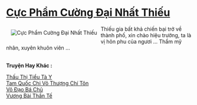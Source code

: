 <a href="https://truyenwiki.net/cuc-pham-cuong-dai-nhat-thieu.37096/" title="Cực Phẩm Cường Đại Nhất Thiếu"><h1>Cực Phẩm Cường Đại Nhất Thiếu</h1></a><div style="display:table"><img align="right" style="float: left; padding: 10px;" src="https://truyenwiki.net/a/img/str/src/37096.jpg" alt="Cực Phẩm Cường Đại Nhất Thiếu">Thiếu gia bất khả chiến bại trở về thành phố, xin chào hiệu trưởng, ta là vị hôn phu của ngươi ... Thẩm mỹ nhân, xuyên khuôn viên ...</div><p><br><b>Truyện Hay Khác :</b></p><a href="https://truyenwiki.net/thau-thi-tieu-ta-y.36580/" alt="Thấu Thị Tiểu Tà Y">Thấu Thị Tiểu Tà Y</a><br/><a href="https://github.com/nownovels/wikidich/tree/master/truyenhay/35833" alt="Tam Quốc Chi Vô Thượng Chí Tôn">Tam Quốc Chi Vô Thượng Chí Tôn</a><br/><a href="https://sangtacviet.wordpress.com/2020/10/22/vo-dao-ba-chu/" alt="Võ Đạo Bá Chủ">Võ Đạo Bá Chủ</a><br/><a href="https://sangtacviet.wordpress.com/2020/10/22/vuong-bai-than-te/" alt="Vương Bài Thần Tế">Vương Bài Thần Tế</a><br/>